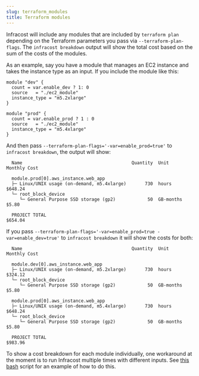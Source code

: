 ```yaml
---
slug: terraform_modules
title: Terraform modules
---
```


Infracost will include any modules that are included by `terraform plan` depending on the Terraform parameters you pass via `--terraform-plan-flags`. The `infracost breakdown` output will show the total cost based on the sum of the costs of the modules.

As an example, say you have a module that manages an EC2 instance and takes the instance type as an input. If you include the module like this:

```hcl
module "dev" {
  count = var.enable_dev ? 1: 0
  source   = "./ec2_module"
  instance_type = "m5.2xlarge"
}

module "prod" {
  count = var.enable_prod ? 1 : 0
  source   = "./ec2_module"
  instance_type = "m5.4xlarge"
}
```

And then pass `--terraform-plan-flags='-var=enable_prod=true'` to `infracost breakdown`, the output will show:

```
  Name                                         Quantity  Unit                 Monthly Cost

  module.prod[0].aws_instance.web_app
  ├─ Linux/UNIX usage (on-demand, m5.4xlarge)       730  hours                     $648.24
  └─ root_block_device
     └─ General Purpose SSD storage (gp2)            50  GB-months                   $5.80

  PROJECT TOTAL                                                                    $654.04
```

If you pass `--terraform-plan-flags='-var=enable_prod=true -var=enable_dev=true'` to `infracost breakdown` it will show the costs for both:

```
  Name                                         Quantity  Unit                 Monthly Cost

  module.dev[0].aws_instance.web_app
  ├─ Linux/UNIX usage (on-demand, m5.2xlarge)       730  hours                     $324.12
  └─ root_block_device
     └─ General Purpose SSD storage (gp2)            50  GB-months                   $5.80

  module.prod[0].aws_instance.web_app
  ├─ Linux/UNIX usage (on-demand, m5.4xlarge)       730  hours                     $648.24
  └─ root_block_device
     └─ General Purpose SSD storage (gp2)            50  GB-months                   $5.80

  PROJECT TOTAL                                                                    $983.96
```

To show a cost breakdown for each module individually, one workaround at the moment is to run Infracost multiple times with different inputs. See [this bash](/docs/features/config_file/#bulk-run) script for an example of how to do this.
